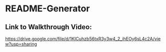 # README-Generator

## Link to Walkthrough Video:
https://drive.google.com/file/d/1KICuhzb56txR3y3w4_2_ihEOy6sL4c2A/view?usp=sharing

